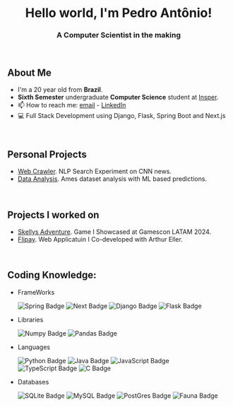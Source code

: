 <h1 align="center"> Hello world, I'm Pedro Antônio! </h1>
<h3 align="center">A Computer Scientist in the making</h3>

<br>

<h2 align="left">
  About Me
</h2>

- I'm a 20 year old from **Brazil**.
- **Sixth Semester** undergraduate **Computer Science** student at [Insper](https://insper.edu.br).
- 📫 How to reach me: [email](mailto:pedroas5@al.insper.edu.br) - [LinkedIn](https://www.linkedin.com/in/pedro-antonio-silva-23395b249/)
- 💻 Full Stack Development using Django, Flask, Spring Boot and Next.js
<br>
<h2 align=left>
  Personal Projects
</h2>

- [Web Crawler](https://github.com/P-ASilva/crawl-and-search.git). NLP Search Experiment on CNN news.
- [Data Analysis](https://github.com/P-ASilva/ames.git). Ames dataset analysis with ML based predictions.
<br>
<h2 align="left">
  Projects I worked on
</h2>

- [Skellys Adventure](https://github.com/EduardoMVAz/project-lantern.git). Game I Showcased at Gamescon LATAM 2024.
- [Flipay](https://github.com/ArthurEller/Flipay.git). Web Applicatuin I Co-developed with Arthur Eller.
<br>
<h2 align="left">Coding Knowledge:</h2>

<ul>
<li>FrameWorks</li>
  
![Spring Badge](https://img.shields.io/badge/Spring-6DB33F?style=for-the-badge&logo=spring&logoColor=white)
![Next Badge](https://img.shields.io/badge/Next-black?style=for-the-badge&logo=nextdotjs&logoColor=white)
![Django Badge](https://img.shields.io/badge/Django-092E20?style=for-the-badge&logo=django&logoColor=white)
![Flask Badge](https://img.shields.io/badge/Flask-000000?style=for-the-badge&logo=flask&logoColor=white)

<li>Libraries</li>

![Numpy Badge](https://img.shields.io/badge/Numpy-777BB4?style=for-the-badge&logo=numpy&logoColor=white)
![Pandas Badge](https://img.shields.io/badge/Pandas-2C2D72?style=for-the-badge&logo=pandas&logoColor=white)

<li>Languages</li>
    
![Python Badge](https://img.shields.io/badge/Python-3776AB?style=for-the-badge&logo=python&logoColor=white)
![Java Badge](https://img.shields.io/badge/Java-ED8B00?style=for-the-badge&logo=java&logoColor=white)
![JavaScript Badge](https://img.shields.io/badge/JavaScript-blue?style=for-the-badge&logo=JavaScript&logoColor=white)
![TypeScript Badge](https://img.shields.io/badge/TypeScript-purple?style=for-the-badge&logo=TypeScript&logoColor=white)
![C Badge](https://img.shields.io/badge/C-purple?style=for-the-badge&logo=C&logoColor=white)


<li>Databases</li>

![SQLite Badge](https://img.shields.io/badge/SQLite-07405E?style=for-the-badge&logo=sqlite&logoColor=white)
![MySQL Badge](https://img.shields.io/badge/MySQL-07405E?style=for-the-badge&logo=MySQL&logoColor=white)
![PostGres Badge](https://img.shields.io/badge/postgresqlz-orange?style=for-the-badge&logo=postgresql&logoColor=white)
![Fauna Badge](https://img.shields.io/badge/fauna-turquoise?style=for-the-badge&logo=fauna&logoColor=white)

</ul>
